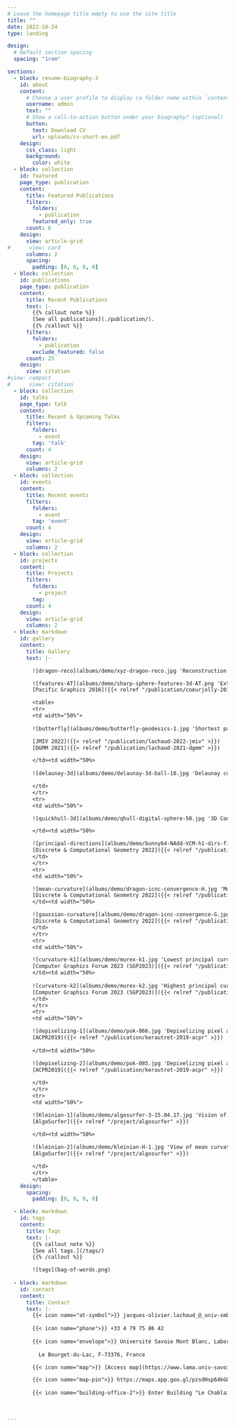 ```yaml
---
# Leave the homepage title empty to use the site title
title: ""
date: 2022-10-24
type: landing

design:
  # Default section spacing
  spacing: "1rem"

sections:
  - block: resume-biography-3
    id: about
    content:
      # Choose a user profile to display (a folder name within `content/authors/`)
      username: admin
      text: ""
      # Show a call-to-action button under your biography? (optional)
      button:
        text: Download CV
        url: uploads/cv-short-en.pdf
    design:
      css_class: light
      background:
        color: white
  - block: collection
    id: featured
    page_type: publication
    content:
      title: Featured Publications
      filters:
        folders:
          - publication
        featured_only: true
      count: 6
    design:
      view: article-grid
#      view: card
      columns: 2
      spacing:
        padding: [0, 0, 0, 0]
  - block: collection
    id: publications
    page_type: publication    
    content:
      title: Recent Publications
      text: |-
        {{% callout note %}}
        [See all publications](./publication/).
        {{% /callout %}}
      filters:
        folders:
          - publication
        exclude_featured: false
      count: 25
    design:
      view: citation
#view: compact
#      view: citation      
  - block: collection
    id: talks
    page_type: talk
    content:
      title: Recent & Upcoming Talks
      filters:
        folders:
          - event
        tag: 'talk'
      count: 4
    design:
      view: article-grid
      columns: 2
  - block: collection
    id: events
    content:
      title: Recent events
      filters:
        folders:
          - event
        tag: 'event'
      count: 4
    design:
      view: article-grid
      columns: 2
  - block: collection
    id: projects
    content:
      title: Projects
      filters:
        folders:
          - project
        tag:
      count: 4
    design:
      view: article-grid
      columns: 2
  - block: markdown
    id: gallery
    content:
      title: Gallery
      text: |-

        ![dragon-reco](albums/demo/xyz-dragon-reco.jpg 'Reconstruction from a digital surface of a polygonal mesh using a variational model written in discrete calculus. The model optimizes the estimated area of each quad facet so that this area target an area estimated from an estimated normal vector. We obtain a quad surface with non degenerated quads.')

        ![features-AT](albums/demo/sharp-sphere-features-3d-AT.png 'Extraction of sharp features along digital surfaces, undamaged or noisy, using a discrete calculus formulation of the Ambrosio-Tortorelli functional.')
        [Pacific Graphics 2016]({{< relref "/publication/coeurjolly-2016-pg" >}})

        <table>
        <tr>
        <td width="50%">
        
        ![butterfly](albums/demo/butterfly-geodesics-1.jpg 'Shortest paths along a digital surface using tangency property given by full convexity. Note that induced distances are Euclidean in every planar (even slanted) parts of the digital surface.')

        [JMIV 2022]({{< relref "/publication/lachaud-2022-jmiv" >}})
        [DGMM 2021]({{< relref "/publication/lachaud-2021-dgmm" >}})

        </td><td width="50%>
        
        ![delaunay-3d](albums/demo/delaunay-3d-ball-10.jpg 'Delaunay complex of a set of lattice points randomly generated within a ball of radius 10. Note that co-sphericities of more than 4 points are quite frequent in lattice spaces, and Delaunay cells may thus not be tetrahedra. Module Quickhull of DGtal allows you to compute the Delaunay complex of lattice/rational points in arbitrary dimension.')

        </td>
        </tr>
        <tr>
        <td width="50%">

        ![quickhull-3d](albums/demo/qhull-digital-sphere-50.jpg '3D Convex hull a digital ball of radius 50. Note that co-sphericities of more than 4 points are quite frequent in lattice spaces, and the convex hull has many non triangular faces. Module Quickhull of DGtal allows you to compute the convex hull of lattice/rational points in arbitrary dimension.')

        </td><td width="50%>

        ![principal-directions](albums/demo/bunny64-NAdd-VCM-h1-dirs-fine-1.png 'Estimated principal directions of curvature on a digitized Stanford bunny shape (resolution 64x64x64) using corrected curvature measures; principal curvatures are depicted using colors (blue is very low negative, cyan is low negative, black is zero, yellow is high positive, red is very high positive).') 
        [Discrete & Computational Geometry 2022]({{< relref "/publication/lachaud-2022-dcg" >}})
        </td>
        </tr>
        <tr>
        <td width="50%">

        ![mean-curvature](albums/demo/dragon-icnc-convergence-H.jpg 'Multigrid convergence of mean curvature estimator based on Corrected Normal Current. The finer the sampling, the more stable are the curvature estimations.')
        [Discrete & Computational Geometry 2022]({{< relref "/publication/lachaud-2022-dcg" >}})
        </td><td width="50%>

        ![gaussian-curvature](albums/demo/dragon-icnc-convergence-G.jpg 'Multigrid convergence of Gaussian curvature estimator based on Corrected Normal Current. The finer the sampling, the more stable are the curvature estimations.')
        [Discrete & Computational Geometry 2022]({{< relref "/publication/lachaud-2022-dcg" >}})
        </td>
        </tr>
        <tr>
        <td width="50%">

        ![curvature-k1](albums/demo/murex-k1.jpg 'Lowest principal curvatures on a "Murex" point cloud, estimated using randomized corrected curvature measures.')
        [Computer Graphics Forum 2023 (SGP2023)]({{< relref "/publication/lachaud-2023-cgf" >}})
        </td><td width="50%>
        
        ![curvature-k2](albums/demo/murex-k2.jpg 'Highest principal curvatures on a "Murex" point cloud, estimated using randomized corrected curvature measures.')
        [Computer Graphics Forum 2023 (SGP2023)]({{< relref "/publication/lachaud-2023-cgf" >}})
        </td>
        </tr>
        <tr>
        <td width="50%">

        ![depixelizing-1](albums/demo/pok-066.jpg 'Depixelizing pixel art: 16 x zoomed bitmap image using Geometric Total Variation.')
        [ACPR2019]({{< relref "/publication/kerautret-2019-acpr" >}})
        
        </td><td width="50%>

        ![depixelizing-2](albums/demo/pok-085.jpg 'Depixelizing pixel art: 16 x zoomed bitmap image using Geometric Total Variation.')
        [ACPR2019]({{< relref "/publication/kerautret-2019-acpr" >}})
        
        </td>
        </tr>
        <tr>
        <td width="50%">

        ![Kleinian-1](albums/demo/algosurfer-3-15.04.17.jpg 'Vision of Kleinian surface')
        [AlgoSurfer]({{< relref "/project/algosurfer" >}})
        
        </td><td width="50%>

        ![kleinian-2](albums/demo/kleinian-H-1.jpg 'View of mean curvatures onto Kleinian surface')
        [AlgoSurfer]({{< relref "/project/algosurfer" >}})

        </td>
        </tr>
        </table>
    design:
      spacing:
        padding: [0, 0, 0, 0]

  - block: markdown
    id: tags
    content:
      title: Tags
      text: |-
        {{% callout note %}}
        [See all tags.](/tags/)
        {{% /callout %}}

        ![tags](bag-of-words.png)
        
  - block: markdown
    id: contact
    content:
      title: Contact
      text: |-
        {{< icon name="at-symbol">}} jacques-olivier.lachaud_@_univ-smb.fr
        
        {{< icon name="phone">}} +33 4 79 75 86 42
        
        {{< icon name="envelope">}} Université Savoie Mont Blanc, Laboratoire de Mathématiques, campus scientifique.
        
          Le Bourget-du-Lac, F-73376, France

        {{< icon name="map">}} [Access map](https://www.lama.univ-savoie.fr/#acces)

        {{< icon name="map-pin">}} https://maps.app.goo.gl/pzsdHsp64kGQzwyy8
        
        {{< icon name="building-office-2">}} Enter Building "Le Chablais" (number 21), and take the stairs to Office 104 on Floor 1
      
    
   
---
```

